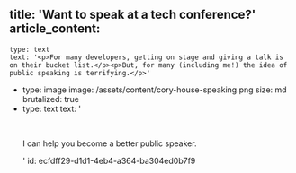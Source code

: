 title: 'Want to speak at a tech conference?'
article_content:
  -
    type: text
    text: '<p>For many developers, getting on stage and giving a talk is on their bucket list.</p><p>But, for many (including me!) the idea of public speaking is terrifying.</p>'
  -
    type: image
    image: /assets/content/cory-house-speaking.png
    size: md
    brutalized: true
  -
    type: text
    text: '<p><br></p><p>I can help you become a better public speaker.</p>'
id: ecfdff29-d1d1-4eb4-a364-ba304ed0b7f9
